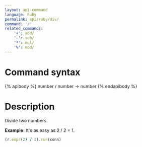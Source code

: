 ```yaml
---
layout: api-command
language: Ruby
permalink: api/ruby/div/
command: '/'
related_commands:
    '+': add/
    '-': sub/
    '*': mul/
    '%': mod/
---
```


# Command syntax #

{% apibody %}
number / number &rarr; number
{% endapibody %}

# Description #

Divide two numbers.

__Example:__ It's as easy as 2 / 2 = 1.

```rb
(r.expr(2) / 2).run(conn)
```


